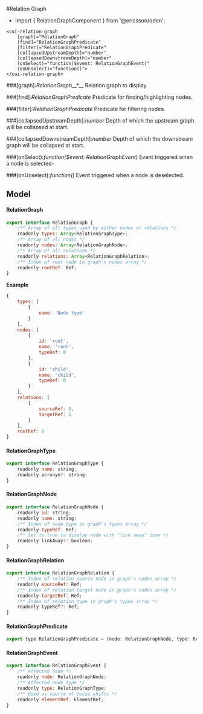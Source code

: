 [//]: # (title: Relation Graph)
[//]: # (category: Relation Graph)
[//]: # (icon: fa-indent)

#Relation Graph
* import { RelationGraphComponent } from '@ericsson/oden';

```
<cui-relation-graph
    [graph]="RelationGraph"
    [find]="RelationGraphPredicate"
    [filter]="RelationGraphPredicate"
    [collapsedUpstreamDepth]="number"
    [collapsedDownstreamDepth]="number"
    (onSelect)="function($event: RelationGraphEvent)"
    (onUnselect)="function()">
</cui-relation-graph>
```

###[graph]_:RelationGraph___*__
Relation graph to display.

###[find]_:RelationGraphPredicate_
Predicate for finding/highlighting nodes.

###[filter]_:RelationGraphPredicate_
Predicate for filtering nodes.

###[collapsedUpstreamDepth]_:number_
Depth of which the upstream graph will be collapsed at start.

###[collapsedDownstreamDepth]_:number_
Depth of which the downstream graph will be collapsed at start.

###(onSelect)_:function($event: RelationGraphEvent)_
Event triggered when a node is selected-

###(onUnselect)_:function()_
Event triggered when a node is deselected.

## Model

#### RelationGraph
```js
export interface RelationGraph {
    /** Array of all types used by either nodes or relations */
    readonly types: Array<RelationGraphType>;
    /** Array of all nodes */
    readonly nodes: Array<RelationGraphNode>;
    /** Array of all relations */
    readonly relations: Array<RelationGraphRelation>;
    /** Index of root node in graph's nodes array */
    readonly rootRef: Ref;
}
```

**Example**
```js
{
    types: [
        {
            name: 'Node type'
        }
    ],
    nodes: [
        {
            id: 'root',
            name: 'root',
            typeRef: 0
        },
        {
            id: 'child',
            name: 'child',
            typeRef: 0
        }
    ],
    relations: [
        {
            sourceRef: 0,
            targetRef: 1
        }
    ],
    rootRef: 0
}
```

#### RelationGraphType
```js
export interface RelationGraphType {
    readonly name: string;
    readonly acronym?: string;
}
```

#### RelationGraphNode
```js
export interface RelationGraphNode {
    readonly id: string;
    readonly name: string;
    /** Index of node type in graph's types array */
    readonly typeRef: Ref;
    /** Set to true to display node with "link away" icon */
    readonly linkAway?: boolean;
}
```

#### RelationGraphRelation
```js
export interface RelationGraphRelation {
    /** Index of relation source node in graph's nodes array */
    readonly sourceRef: Ref;
    /** Index of relation target node in graph's nodes array */
    readonly targetRef: Ref;
    /** Index of relation type in graph's types array */
    readonly typeRef?: Ref;
}
```

#### RelationGraphPredicate
```js
export type RelationGraphPredicate = (node: RelationGraphNode, type: RelationGraphType) => boolean;
```

#### RelationGraphEvent
```js
export interface RelationGraphEvent {
    /** Affected node */
    readonly node: RelationGraphNode;
    /** Affected node type */
    readonly type: RelationGraphType;
    /** Used as source of focus shifts */
    readonly elementRef: ElementRef;
}
```
